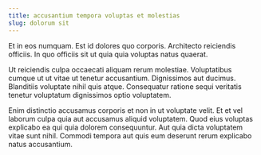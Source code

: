 ```yaml
---
title: accusantium tempora voluptas et molestias
slug: dolorum sit
---
```


Et in eos numquam. Est id dolores quo corporis. Architecto reiciendis officiis. In quo officiis sit ut quia quia voluptas natus quaerat.

Ut reiciendis culpa occaecati aliquam rerum molestiae. Voluptatibus cumque ut ut vitae ut tenetur accusantium. Dignissimos aut ducimus. Blanditiis voluptate nihil quis atque. Consequatur ratione sequi veritatis tenetur voluptatum dignissimos optio voluptatem.

Enim distinctio accusamus corporis et non in ut voluptate velit. Et et vel laborum culpa quia aut accusamus aliquid voluptatem. Quod eius voluptas explicabo ea qui quia dolorem consequuntur. Aut quia dicta voluptatem vitae sunt nihil. Commodi tempora aut quis eum deserunt rerum explicabo natus accusantium.
